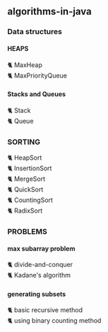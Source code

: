 ## algorithms-in-java

### Data structures
#### HEAPS
  🐈 MaxHeap  
  🐈 MaxPriorityQueue  
#### Stacks and Queues
  🐈 Stack  
  🐈 Queue  
  
### SORTING
  🐈 HeapSort  
  🐈 InsertionSort  
  🐈 MergeSort  
  🐈 QuickSort  
  🐈 CountingSort  
  🐈 RadixSort

### PROBLEMS
#### max subarray problem
  🐈 divide-and-conquer  
  🐈 Kadane's algorithm  
#### generating subsets
  🐈 basic recursive method  
  🐈 using binary counting method

